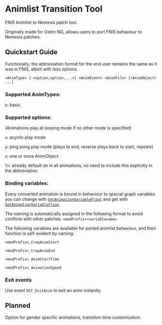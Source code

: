 # Animlist Transition Tool
FNIS Animlist to Nemesis patch tool.

Originally made for Ostim NG, allows users to port FNIS behaviour to Nemesis patches.

## Quickstart Guide

Functionally, the abbreviation format for the end user remains the same as it was in FNIS, albeit with less options.

`<AnimType> [-<option,option,...>] <AnimEvent> <AnimFile> [<AnimObject> ...]`

### Supported AnimTypes:

`b`: basic.

### Supported options:

(Animations play at looping mode if no other mode is specified)

`a`: acyclic play mode

`p`: ping pong play mode (plays to end, reverse plays back to start, repeats)

`o`: one or more AnimObject


`Tn`: already default on in all animations, no need to include this explicitly in the abbreviation


### Binding variables:
Every converted animation is bound in behaviour to special graph variables you can change with [`SetAnimationVariableFloat`](https://www.creationkit.com/index.php?title=SetAnimationVariableFloat_-_ObjectReference) and get with [`GetAnimationVariableFloat`](https://www.creationkit.com/index.php?title=GetAnimationVariableFloat_-_ObjectReference).

The naming is automatically assigned in the following format to avoid conflicts with other patches:
`<modPrefix><variablename>`

The following variables are available for ported animlist behaviour, and their function is self-evident by naming:

`<modPrefix>_CropAnimStart`

`<modPrefix>_CropAnimEnd`

`<modPrefix>_AnimStartTime`

`<modPrefix>_AnimationSpeed`



### Exit events
Use event `OST_ExitAnim` to exit an anim instantly.

## Planned
Option for gender specific animations, transition time customization.

